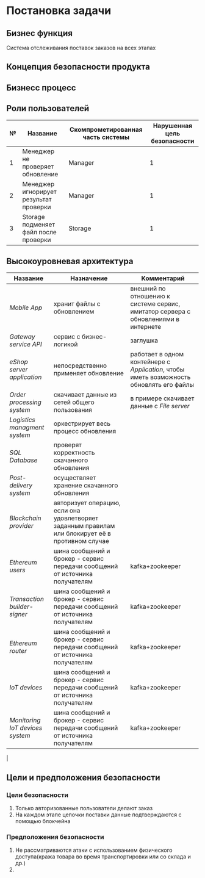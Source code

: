 # Постановка задачи
## Бизнес функция
Система отслеживания поставок заказов на всех этапах
## Концепция безопасности продукта
## Бизнесс процесс
## Роли пользователей
|№  | Название | Скомпрометированная часть системы | Нарушенная цель безопасности |
|----|----|----|----|
|1 | Менеджер не проверяет обновление | Manager | 1 |
|2 | Менеджер игнорирует результат проверки | Manager | 1 |
|3 |  Storage подменяет файл после проверки  | Storage | 1 |
## Высокоуровневая архитектура
| Название | Назначение | Комментарий |
|----|----|----|
|*Mobile App* | хранит файлы с обновлением | внешний по отношению к системе сервис, имитатор сервера с обновлениями в интернете |
|*Gateway service API* | сервис с бизнес-логикой | заглушка |
|*eShop server application* | непосредственно применяет обновление | работает в одном контейнере с *Application*, чтобы иметь возможность обновлять его файлы |
|*Order processing system*  | скачивает данные из сетей общего пользования | в примере скачивает данные с *File server* |
|*Logistics managment system* | оркестрирует весь процесс обновления | 
|*SQL Database* | проверят корректность скачанного обновления |
|*Post-delivery system* | осуществляет хранение скачанного обновления | 
|*Blockchain provider*| авторизует операцию, если она удовлетворяет заданным правилам или блокирует её в противном случае|
|*Ethereum users* | шина сообщений и брокер - сервис передачи сообщений от источника получателям | kafka+zookeeper |
|*Transaction builder-signer* | шина сообщений и брокер - сервис передачи сообщений от источника получателям | kafka+zookeeper | 
|*Ethereum router* | шина сообщений и брокер - сервис передачи сообщений от источника получателям | kafka+zookeeper | 
|*IoT devices* | шина сообщений и брокер - сервис передачи сообщений от источника получателям | kafka+zookeeper |
|*Monitoring IoT devices system* | шина сообщений и брокер - сервис передачи сообщений от источника получателям | kafka+zookeeper |
|

## Цели и предположения безопасности
### Цели безопасности
1. Только авторизованные пользователи делают заказ
2. На каждом этапе цепочки поставки данные подтверждаются с помощью блокчейна
### Предположения безопасности
1. Не рассматриваются атаки с использованием физического доступа(кража товара во время транспортировки или со склада и др.)
2. 
